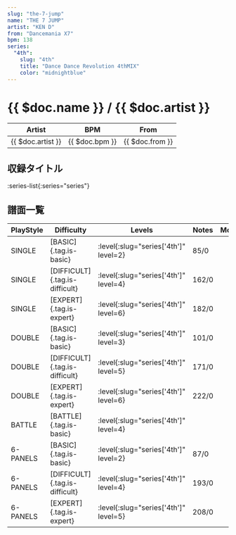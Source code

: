 ```yaml
---
slug: "the-7-jump"
name: "THE 7 JUMP"
artist: "KEN D"
from: "Dancemania X7"
bpm: 138
series:
  "4th":
    slug: "4th"
    title: "Dance Dance Revolution 4thMIX"
    color: "midnightblue"
---
```


# {{ $doc.name }} / {{ $doc.artist }}

|Artist|BPM|From|
|------|---|----|
|{{ $doc.artist }}|{{ $doc.bpm }}|{{ $doc.from }}|

## 収録タイトル

:series-list{:series="series"}

## 譜面一覧

|PlayStyle|Difficulty|Levels|Notes|Movie|
|---------|----------|------|-----|-----|
|SINGLE|[BASIC]{.tag.is-basic}|:level{:slug="series['4th']" level=2}|85/0||
|SINGLE|[DIFFICULT]{.tag.is-difficult}|:level{:slug="series['4th']" level=4}|162/0||
|SINGLE|[EXPERT]{.tag.is-expert}|:level{:slug="series['4th']" level=6}|182/0||
|DOUBLE|[BASIC]{.tag.is-basic}|:level{:slug="series['4th']" level=3}|101/0||
|DOUBLE|[DIFFICULT]{.tag.is-difficult}|:level{:slug="series['4th']" level=5}|171/0||
|DOUBLE|[EXPERT]{.tag.is-expert}|:level{:slug="series['4th']" level=6}|222/0||
|BATTLE|[BATTLE]{.tag.is-basic}|:level{:slug="series['4th']" level=4}|||
|6-PANELS|[BASIC]{.tag.is-basic}|:level{:slug="series['4th']" level=2}|87/0||
|6-PANELS|[DIFFICULT]{.tag.is-difficult}|:level{:slug="series['4th']" level=4}|193/0||
|6-PANELS|[EXPERT]{.tag.is-expert}|:level{:slug="series['4th']" level=5}|208/0||
